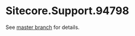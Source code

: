 # Sitecore.Support.94798

See [master branch](https://github.com/sitecoresupport/Sitecore.Support.94798) for details.